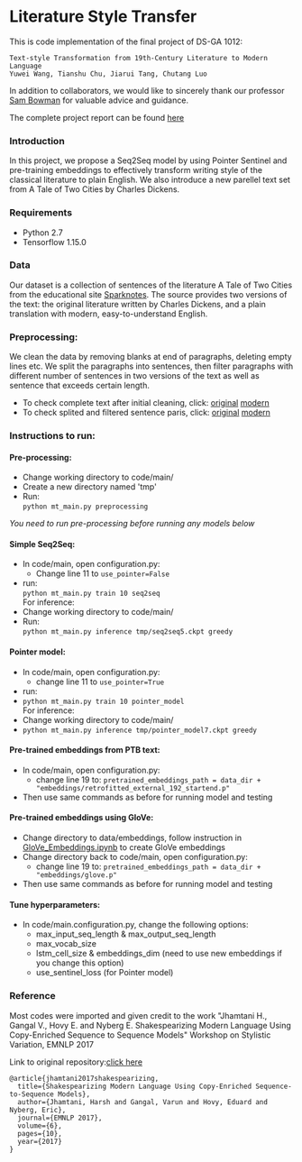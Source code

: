# Literature Style Transfer


This is code implementation of the final project of DS-GA 1012:
```
Text-style Transformation from 19th-Century Literature to Modern Language
Yuwei Wang, Tianshu Chu, Jiarui Tang, Chutang Luo
```
In addition to collaborators, we would like to sincerely thank our professor [Sam Bowman](https://cims.nyu.edu/~sbowman/) for valuable advice and guidance.

The complete project report can be found [here](https://github.com/yuwei-jacque-wang/Literature-Style-Transfer-DSGA1012/blob/master/Final%20Report.pdf)

### Introduction
In this project, we propose a Seq2Seq model by using Pointer Sentinel and pre-training embeddings to effectively transform writing style of the classical literature to plain English. We also introduce a new parellel text set from A Tale of Two Cities by Charles Dickens.


### Requirements
- Python 2.7
- Tensorflow 1.15.0


### Data
Our  dataset is a collection of sentences of the literature A Tale of Two Cities from the  educational site [Sparknotes](www.saparknotes.com). The source provides two versions of the text: the original literature written by Charles Dickens, and a plain translation with modern, easy-to-understand English.  


### Preprocessing: 
 We clean the data by removing blanks at end of paragraphs, deleting empty lines etc. We split the paragraphs into sentences, then filter paragraphs with different number of sentences in two versions of the text as well as sentence that exceeds certain length. 
 - To check complete text after initial cleaning, click: [original](https://github.com/yuwei-jacque-wang/Literature-Style-Transfer-DSGA1012/blob/master/data/original_all_cleaned.txt) [modern](https://github.com/yuwei-jacque-wang/Literature-Style-Transfer-DSGA1012/blob/master/data/modern_all_cleaned.txt)
- To check splited and filtered sentence paris, click: [original](https://github.com/yuwei-jacque-wang/Literature-Style-Transfer-DSGA1012/blob/master/data/two_cities_original_sentence.txt) [modern](https://github.com/yuwei-jacque-wang/Literature-Style-Transfer-DSGA1012/blob/master/data/two_cities_modern_sentence.txt)

### Instructions to run:

#### Pre-processing:
- Change working directory to code/main/
- Create a new directory named 'tmp'
- Run: </br>
`python mt_main.py preprocessing` </br>

*You need to run pre-processing before running any models below*

#### Simple Seq2Seq: 
- In code/main, open configuration.py: </br>
  - Change line 11 to `use_pointer=False`
- run: </br>
`python mt_main.py train 10 seq2seq` </br>
For inference: </br>
- Change working directory to code/main/
- Run: </br>
`python mt_main.py inference tmp/seq2seq5.ckpt greedy` </br>

#### Pointer model: 
- In code/main, open configuration.py: </br>
  - change line 11 to `use_pointer=True`
- run: </br>
- `python mt_main.py train 10 pointer_model` </br>
For inference: </br>
- Change working directory to code/main/
- `python mt_main.py inference tmp/pointer_model7.ckpt greedy` </br>

#### Pre-trained embeddings from PTB text:
- In code/main, open configuration.py: </br>
  - change line 19 to:
   `pretrained_embeddings_path = data_dir + "embeddings/retrofitted_external_192_startend.p"`
- Then use same commands as before for running model and testing

#### Pre-trained embeddings using GloVe:
- Change directory to data/embeddings, follow instruction in [GloVe_Embeddings.ipynb](https://github.com/yuwei-jacque-wang/Literature-Style-Transfer-DSGA1012/blob/master/data/embeddings/GloVe_Embedding.ipynb) to create GloVe embeddings
- Change directory back to code/main, open configuration.py: </br>
  - change line 19 to:
   `pretrained_embeddings_path = data_dir + "embeddings/glove.p"`
- Then use same commands as before for running model and testing

#### Tune hyperparameters:
- In code/main.configuration.py, change the following options:
  - max_input_seq_length & max_output_seq_length
  - max_vocab_size
  - lstm_cell_size & embeddings_dim (need to use new embeddings if you change this option)
  - use_sentinel_loss (for Pointer model)


### Reference
Most codes were imported and given credit to the work "Jhamtani H., Gangal V., Hovy E. and Nyberg E. Shakespearizing Modern Language Using Copy-Enriched Sequence to Sequence Models" Workshop on Stylistic Variation, EMNLP 2017

Link to original repository:[click here](https://github.com/harsh19/Shakespearizing-Modern-English)

```
@article{jhamtani2017shakespearizing,
  title={Shakespearizing Modern Language Using Copy-Enriched Sequence-to-Sequence Models},
  author={Jhamtani, Harsh and Gangal, Varun and Hovy, Eduard and Nyberg, Eric},
  journal={EMNLP 2017},
  volume={6},
  pages={10},
  year={2017}
}
```
